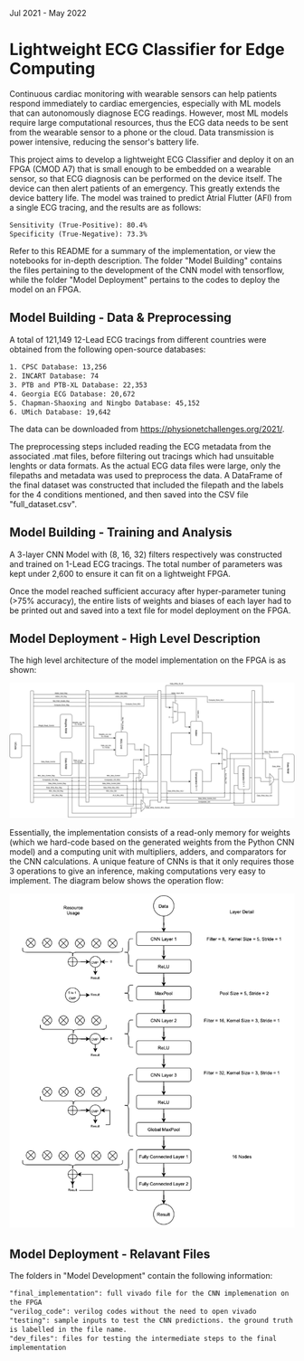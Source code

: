 Jul 2021 - May 2022
# Lightweight ECG Classifier for Edge Computing

Continuous cardiac monitoring with wearable sensors can help patients respond immediately to cardiac emergencies, especially with ML models that can autonomously diagnose ECG readings. However, most ML models require large computational resources, thus the ECG data needs to be sent from the wearable sensor to a phone or the cloud. Data transmission is power intensive, reducing the sensor's battery life.

This project aims to develop a lightweight ECG Classifier and deploy it on an FPGA (CMOD A7) that is small enough to be embedded on a wearable sensor, so that ECG diagnosis can be performed on the device itself. The device can then alert patients of an emergency. This greatly extends the device battery life. The model was trained to predict Atrial Flutter (AFl) from a single ECG tracing, and the results are as follows:
```
Sensitivity (True-Positive): 80.4%
Specificity (True-Negative): 73.3%
```
Refer to this README for a summary of the implementation, or view the notebooks for in-depth description. The folder "Model Building" contains the files pertaining to the development of the CNN model with tensorflow, while the folder "Model Deployment" pertains to the codes to deploy the model on an FPGA.

## Model Building - Data & Preprocessing

A total of 121,149 12-Lead ECG tracings from different countries were obtained from the following open-source databases:
```
1. CPSC Database: 13,256
2. INCART Database: 74
3. PTB and PTB-XL Database: 22,353
4. Georgia ECG Database: 20,672
5. Chapman-Shaoxing and Ningbo Database: 45,152
6. UMich Database: 19,642
```
The data can be downloaded from https://physionetchallenges.org/2021/.

The preprocessing steps included reading the ECG metadata from the associated .mat files, before filtering out tracings which had unsuitable lenghts or data formats. As the actual ECG data files were large, only the filepaths and metadata was used to preprocess the data. A DataFrame of the final dataset was constructed that included the filepath and the labels for the 4 conditions mentioned, and then saved into the CSV file "full_dataset.csv".

## Model Building - Training and Analysis

A 3-layer CNN Model with (8, 16, 32) filters respectively was constructed and trained on 1-Lead ECG tracings. The total number of parameters was kept under 2,600 to ensure it can fit on a lightweight FPGA.

Once the model reached sufficient accuracy after hyper-parameter tuning (>75% accuracy), the entire lists of weights and biases of each layer had to be printed out and saved into a text file for model deployment on the FPGA.

## Model Deployment - High Level Description

The high level architecture of the model implementation on the FPGA is as shown:

![Overall Pipeline](images/overall_pipeline.png)

Essentially, the implementation consists of a read-only memory for weights (which we hard-code based on the generated weights from the Python CNN model) and a computing unit with multipliers, adders, and comparators for the CNN calculations. A unique feature of CNNs is that it only requires those 3 operations to give an inference, making computations very easy to implement. The diagram below shows the operation flow:

![CNN Computation](images/cnn_computation.png)

## Model Deployment - Relavant Files

The folders in "Model Development" contain the following information:
```
"final_implementation": full vivado file for the CNN implemenation on the FPGA
"verilog_code": verilog codes without the need to open vivado
"testing": sample inputs to test the CNN predictions. the ground truth is labelled in the file name.
"dev_files": files for testing the intermediate steps to the final implementation
```